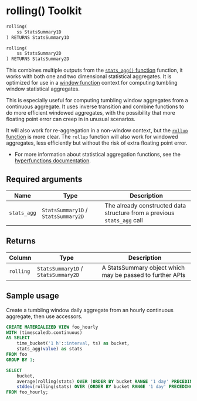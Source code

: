 # rolling()  <tag type="toolkit">Toolkit</tag>

```SQL
rolling(
    ss StatsSummary1D
) RETURNS StatsSummary1D
```
```SQL
rolling(
    ss StatsSummary2D
) RETURNS StatsSummary2D
```

This combines multiple outputs from the [`stats_agg()` function][stats_agg] function, 
it works with both one and two dimensional statistical aggregates. It is optimized
for use in a [window function][postgres-window-functions] context for computing tumbling window
statistical aggregates. 

This is especially useful for computing tumbling window aggregates from a continuous aggregate. 
It uses inverse transition and combine functions to do more efficient windowed aggregates, with the
possibility that more floating point error can creep in in unusual scenarios. 

It will also work for re-aggregation in a non-window context, but the [`rollup` function][rollup-func] 
is more clear. The `rollup` function will also work for windowed aggregates, less efficiently but without
the risk of extra floating point error. 

*   For more information about statistical aggregation functions, see the
    [hyperfunctions documentation][hyperfunctions-stats-aggs].

## Required arguments

|Name|Type|Description|
|-|-|-|
|`stats_agg`|`StatsSummary1D` / `StatsSummary2D`|The already constructed data structure from a previous `stats_agg` call|

## Returns

|Column|Type|Description|
|---|---|---|
|`rolling`|`StatsSummary1D` / `StatsSummary2D`|A StatsSummary object which may be passed to further APIs|



## Sample usage
Create a tumbling window daily aggregate from an hourly continuous aggregate, then use accessors. 
```SQL
CREATE MATERIALIZED VIEW foo_hourly
WITH (timescaledb.continuous)
AS SELECT
    time_bucket('1 h'::interval, ts) as bucket,
    stats_agg(value) as stats
FROM foo
GROUP BY 1;

SELECT
    bucket,
    average(rolling(stats) OVER (ORDER BY bucket RANGE '1 day' PRECEDING)),
    stddev(rolling(stats) OVER (ORDER BY bucket RANGE '1 day' PRECEDING))
FROM foo_hourly;
```

[stats_agg]: /hyperfunctions/stats_aggs/stats_agg/
[hyperfunctions-stats-aggs]: timescaledb/:currentVersion:/how-to-guides/hyperfunctions/stats-aggs/
[time_bucket]: /hyperfunctions/time_bucket/
[postgres-window-functions]: TODO
[rollup-func]: /hyperfunctions/stats_aggs/rollup-stats/